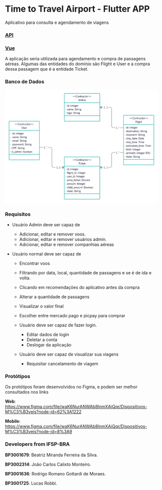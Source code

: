 # Time to Travel Airport - Flutter APP

Aplicativo para consulta e agendamento de viagens

### [API](https://github.com/JoaoCCM/Time_To_Travel-API)

### [Vue](https://github.com/LucasRobbi/airport_vue.git)

A aplicação seria utilizada para agendamento e compra de passagens aéreas. Algumas das entidades do domínio são Flight e User e a compra dessa passagem que é a entidade Ticket.

### Banco de Dados

![Schema do banco](./src/img/bdSchema.png)

### Requisitos

- Usuário Admin deve ser capaz de

  - Adicionar, editar e remover voos.
  - Adicionar, editar e remover usuários admin.
  - Adicionar, editar e remover companhias aéreas

- Usuário normal deve ser capaz de

  - Encontrar voos
  - Filtrando por data, local, quantidade de passagens e se é de ida e volta.
  - Clicando em recomendações do aplicativo antes da compra
  - Alterar a quantidade de passagens
  - Visualizar o valor final
  - Escolher entre mercado pago e picpay para comprar

  - Usuário deve ser capaz de fazer login.

    - Editar dados de login
    - Deletar a conta
    - Deslogar da aplicação

  - Usuário deve ser capaz de visualizar sua viagens
    - Requisitar cancelamento de viagem

### Protótipos

Os protótipos foram desenvolvidos no Figma, e podem ser melhor consultados nos links

**Web**: https://www.figma.com/file/waK6NurANWAb8lnmXAiQqr/Dispositivos-M%C3%B3veis?node-id=62%3A1222

**Mobile**: https://www.figma.com/file/waK6NurANWAb8lnmXAiQqr/Dispositivos-M%C3%B3veis?node-id=8%3A9

### Developers from IFSP-BRA

**BP3001679**: Beatriz Miranda Ferreira da Silva.

**BP3002314**: João Carlos Calixto Monteiro.

**BP3001636**: Rodrigo Romano Gottardi de Moraes.

**BP3001725**: Lucas Robbi.

